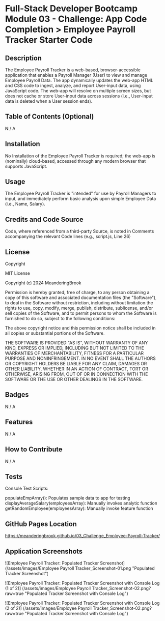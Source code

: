 # Full-Stack Developer Bootcamp Module 03 - Challenge: App Code Completion > Employee Payroll Tracker Starter Code


## Description

The Employee Payroll Tracker is a web-based, browser-accessible application that enables a Payroll Manager (User) to view and manage Employee Payroll Data. 
The app dynamically updates the web-app HTML and CSS code to ingest, analyze, and report User-input data, using JavaScript code. 
The web-app will resolve on multiple screen sizes, but does not cache or store User-input data across sessions (i.e., User-input data is deleted when a User session ends).


## Table of Contents (Optional)

N / A


## Installation

No Installation of the Employee Payroll Tracker is required; the web-app is (nominally) cloud-based, accessed through any modern browser that supports JavaScript.


## Usage

The Employee Payroll Tracker is "intended" for use by Payroll Managers to input, and immediately perform basic analysis upon simple Employee Data (i.e., Name, Salary).


## Credits and Code Source

Code, where referenced from a third-party Source, is noted in Comments accompanying the relevant Code lines (e.g., script.js, Line 26)


## License

Copyright <YEAR> <COPYRIGHT Chris Milazzo>

MIT License

Copyright (c) 2024 MeanderingBrook

Permission is hereby granted, free of charge, to any person obtaining a copy
of this software and associated documentation files (the "Software"), to deal
in the Software without restriction, including without limitation the rights
to use, copy, modify, merge, publish, distribute, sublicense, and/or sell
copies of the Software, and to permit persons to whom the Software is
furnished to do so, subject to the following conditions:

The above copyright notice and this permission notice shall be included in all
copies or substantial portions of the Software.

THE SOFTWARE IS PROVIDED "AS IS", WITHOUT WARRANTY OF ANY KIND, EXPRESS OR
IMPLIED, INCLUDING BUT NOT LIMITED TO THE WARRANTIES OF MERCHANTABILITY,
FITNESS FOR A PARTICULAR PURPOSE AND NONINFRINGEMENT. IN NO EVENT SHALL THE
AUTHORS OR COPYRIGHT HOLDERS BE LIABLE FOR ANY CLAIM, DAMAGES OR OTHER
LIABILITY, WHETHER IN AN ACTION OF CONTRACT, TORT OR OTHERWISE, ARISING FROM,
OUT OF OR IN CONNECTION WITH THE SOFTWARE OR THE USE OR OTHER DEALINGS IN THE
SOFTWARE.


## Badges

N / A


## Features

N / A


## How to Contribute

N / A


## Tests

Console Test Scripts:

  populateEmpArray(): Populates sample data to app for testing
  displayAverageSalary(employeesArray): Manually invokes analytic function
  getRandomEmployee(employeesArray): Manually invoke feature function


## GitHub Pages Location

https://meanderingbrook.github.io/03_Challenge_Employee-Payroll-Tracker/


## Application Screenshots

![Employee Payroll Tracker: Populated Tracker Screenshot] (/assets/images/Employee Payroll Tracker_Screenshot-01.png "Populated Tracker Screenshot")

![Employee Payroll Tracker: Populated Tracker Screenshot with Console Log (1 of 2)] (/assets/images/Employee Payroll Tracker_Screenshot-02.png?raw=true "Populated Tracker Screenshot with Console Log")

![Employee Payroll Tracker: Populated Tracker Screenshot with Console Log (2 of 2)] (/assets/images/Employee Payroll Tracker_Screenshot-02.png?raw=true "Populated Tracker Screenshot with Console Log")

